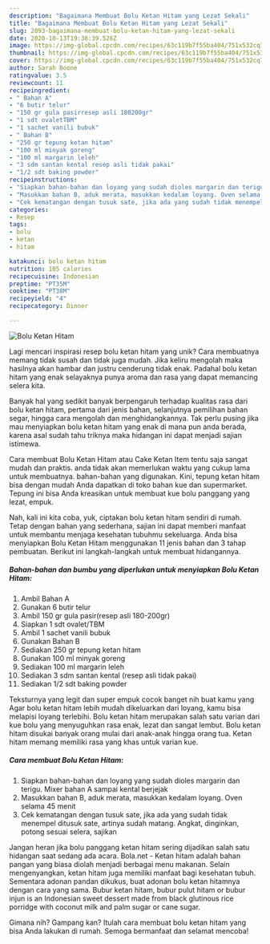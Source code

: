 ```yaml
---
description: "Bagaimana Membuat Bolu Ketan Hitam yang Lezat Sekali"
title: "Bagaimana Membuat Bolu Ketan Hitam yang Lezat Sekali"
slug: 2093-bagaimana-membuat-bolu-ketan-hitam-yang-lezat-sekali
date: 2020-10-13T19:38:39.526Z
image: https://img-global.cpcdn.com/recipes/63c119b7f55ba404/751x532cq70/bolu-ketan-hitam-foto-resep-utama.jpg
thumbnail: https://img-global.cpcdn.com/recipes/63c119b7f55ba404/751x532cq70/bolu-ketan-hitam-foto-resep-utama.jpg
cover: https://img-global.cpcdn.com/recipes/63c119b7f55ba404/751x532cq70/bolu-ketan-hitam-foto-resep-utama.jpg
author: Sarah Boone
ratingvalue: 3.5
reviewcount: 11
recipeingredient:
- " Bahan A"
- "6 butir telur"
- "150 gr gula pasirresep asli 180200gr"
- "1 sdt ovaletTBM"
- "1 sachet vanili bubuk"
- " Bahan B"
- "250 gr tepung ketan hitam"
- "100 ml minyak goreng"
- "100 ml margarin leleh"
- "3 sdm santan kental resep asli tidak pakai"
- "1/2 sdt baking powder"
recipeinstructions:
- "Siapkan bahan-bahan dan loyang yang sudah dioles margarin dan terigu. Mixer bahan A sampai kental berjejak"
- "Masukkan bahan B, aduk merata, masukkan kedalam loyang. Oven selama 45 menit"
- "Cek kematangan dengan tusuk sate, jika ada yang sudah tidak menempel ditusuk sate, artinya sudah matang. Angkat, dinginkan, potong sesuai selera, sajikan"
categories:
- Resep
tags:
- bolu
- ketan
- hitam

katakunci: bolu ketan hitam 
nutrition: 105 calories
recipecuisine: Indonesian
preptime: "PT35M"
cooktime: "PT38M"
recipeyield: "4"
recipecategory: Dinner

---
```



![Bolu Ketan Hitam](https://img-global.cpcdn.com/recipes/63c119b7f55ba404/751x532cq70/bolu-ketan-hitam-foto-resep-utama.jpg)

Lagi mencari inspirasi resep bolu ketan hitam yang unik? Cara membuatnya memang tidak susah dan tidak juga mudah. Jika keliru mengolah maka hasilnya akan hambar dan justru cenderung tidak enak. Padahal bolu ketan hitam yang enak selayaknya punya aroma dan rasa yang dapat memancing selera kita.

Banyak hal yang sedikit banyak berpengaruh terhadap kualitas rasa dari bolu ketan hitam, pertama dari jenis bahan, selanjutnya pemilihan bahan segar, hingga cara mengolah dan menghidangkannya. Tak perlu pusing jika mau menyiapkan bolu ketan hitam yang enak di mana pun anda berada, karena asal sudah tahu triknya maka hidangan ini dapat menjadi sajian istimewa.

Cara membuat Bolu Ketan Hitam atau Cake Ketan Item tentu saja sangat mudah dan praktis. anda tidak akan memerlukan waktu yang cukup lama untuk membuatnya. bahan-bahan yang digunakan. Kini, tepung ketan hitam bisa dengan mudah Anda dapatkan di toko bahan kue dan supermarket. Tepung ini bisa Anda kreasikan untuk membuat kue bolu panggang yang lezat, empuk.


Nah, kali ini kita coba, yuk, ciptakan bolu ketan hitam sendiri di rumah. Tetap dengan bahan yang sederhana, sajian ini dapat memberi manfaat untuk membantu menjaga kesehatan tubuhmu sekeluarga. Anda bisa menyiapkan Bolu Ketan Hitam menggunakan 11 jenis bahan dan 3 tahap pembuatan. Berikut ini langkah-langkah untuk membuat hidangannya.

<!--inarticleads1-->

##### Bahan-bahan dan bumbu yang diperlukan untuk menyiapkan Bolu Ketan Hitam:

1. Ambil  Bahan A
1. Gunakan 6 butir telur
1. Ambil 150 gr gula pasir(resep asli 180-200gr)
1. Siapkan 1 sdt ovalet/TBM
1. Ambil 1 sachet vanili bubuk
1. Gunakan  Bahan B
1. Sediakan 250 gr tepung ketan hitam
1. Gunakan 100 ml minyak goreng
1. Sediakan 100 ml margarin leleh
1. Sediakan 3 sdm santan kental (resep asli tidak pakai)
1. Sediakan 1/2 sdt baking powder


Teksturnya yang legit dan super empuk cocok banget nih buat kamu yang Agar bolu ketan hitam lebih mudah dikeluarkan dari loyang, kamu bisa melapisi loyang terlebihi. Bolu ketan hitam merupakan salah satu varian dari kue bolu yang menyuguhkan rasa enak, lezat dan sangat lembut. Bolu ketan hitam disukai banyak orang mulai dari anak-anak hingga orang tua. Ketan hitam memang memiliki rasa yang khas untuk varian kue. 

<!--inarticleads2-->

##### Cara membuat Bolu Ketan Hitam:

1. Siapkan bahan-bahan dan loyang yang sudah dioles margarin dan terigu. Mixer bahan A sampai kental berjejak
1. Masukkan bahan B, aduk merata, masukkan kedalam loyang. Oven selama 45 menit
1. Cek kematangan dengan tusuk sate, jika ada yang sudah tidak menempel ditusuk sate, artinya sudah matang. Angkat, dinginkan, potong sesuai selera, sajikan


Jangan heran jika bolu panggang ketan hitam sering dijadikan salah satu hidangan saat sedang ada acara. Bola.net - Ketan hitam adalah bahan pangan yang biasa diolah menjadi berbagai menu makanan. Selain mengenyangkan, ketan hitam juga memiliki manfaat bagi kesehatan tubuh. Sementara adonan pandan dikukus, buat adonan bolu ketan hitamnya dengan cara yang sama. Bubur ketan hitam, bubur pulut hitam or bubur injun is an Indonesian sweet dessert made from black glutinous rice porridge with coconut milk and palm sugar or cane sugar. 

Gimana nih? Gampang kan? Itulah cara membuat bolu ketan hitam yang bisa Anda lakukan di rumah. Semoga bermanfaat dan selamat mencoba!
